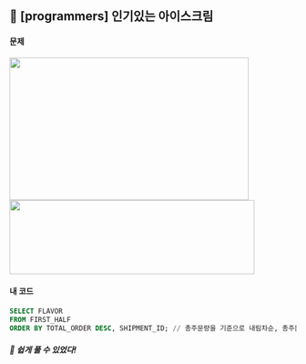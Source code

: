 ## 📍 [programmers] 인기있는 아이스크림 <br>

#### 문제 <br>
<img src="https://github.com/yejinsohn/TIL/assets/104317217/69afa7eb-185c-416b-a362-c5b67235d14b" width="420" height="250"/>
<img src="https://github.com/yejinsohn/TIL/assets/104317217/13bb5ad8-1510-41ef-95ff-f6f8670c8f73" width="430" height="130"/>

#### 내 코드 <br>

```sql
SELECT FLAVOR
FROM FIRST_HALF
ORDER BY TOTAL_ORDER DESC, SHIPMENT_ID; // 총주문량을 기준으로 내림차순, 총주문량이 같을 경우 출하 번호를 기준으로 오름차순
```

##### 🌿 쉽게 풀 수 있었다!
